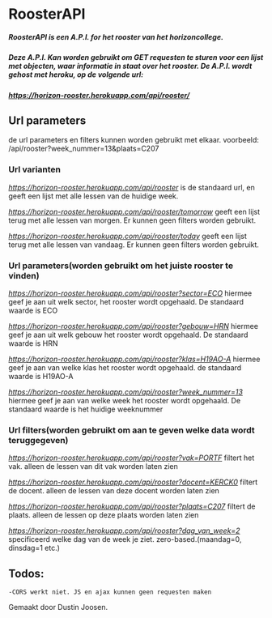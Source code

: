 # RoosterAPI
##### RoosterAPI is een A.P.I. for het rooster van het horizoncollege.

##### Deze A.P.I. Kan worden gebruikt om GET requesten te sturen voor een lijst met objecten, waar informatie in staat over het rooster. De A.P.I. wordt gehost met heroku, op de volgende url:
##### *https://horizon-rooster.herokuapp.com/api/rooster/*

## Url parameters

de url parameters en filters kunnen worden gebruikt met elkaar. voorbeeld: /api/rooster?week_nummer=13&plaats=C207

### Url varianten

*https://horizon-rooster.herokuapp.com/api/rooster*
is de standaard url, en geeft een lijst met alle lessen van de huidige week.

*https://horizon-rooster.herokuapp.com/api/rooster/tomorrow*
geeft een lijst terug met alle lessen van morgen. Er kunnen geen filters worden gebruikt.

*https://horizon-rooster.herokuapp.com/api/rooster/today*
geeft een lijst terug met alle lessen van vandaag. Er kunnen geen filters worden gebruikt.


### Url parameters(worden gebruikt om het juiste rooster te vinden)

*https://horizon-rooster.herokuapp.com/api/rooster?sector=ECO*
hiermee geef je aan uit welk sector, het rooster wordt opgehaald. De standaard waarde is ECO

*https://horizon-rooster.herokuapp.com/api/rooster?gebouw=HRN*
hiermee geef je aan uit welk gebouw het rooster wordt opgehaald. De standaard waarde is HRN

*https://horizon-rooster.herokuapp.com/api/rooster?klas=H19AO-A*
hiermee geef je aan van welke klas het rooster wordt opgehaald. de standaard waarde is H19AO-A

*https://horizon-rooster.herokuapp.com/api/rooster?week_nummer=13*
hiermee geef je aan van welke week het rooster wordt opgehaald. De standaard waarde is het huidige weeknummer



### Url filters(worden gebruikt om aan te geven welke data wordt teruggegeven)



*https://horizon-rooster.herokuapp.com/api/rooster?vak=PORTF*
filtert het vak. alleen de lessen van dit vak worden laten zien

*https://horizon-rooster.herokuapp.com/api/rooster?docent=KERCK0*
filtert de docent. alleen de lessen van deze docent worden laten zien

*https://horizon-rooster.herokuapp.com/api/rooster?plaats=C207*
filtert de plaats. alleen de lessen op deze plaats worden laten zien

*https://horizon-rooster.herokuapp.com/api/rooster?dag_van_week=2*
specificeerd welke dag van de week je ziet. zero-based.(maandag=0, dinsdag=1 etc.)





## Todos:

	-CORS werkt niet. JS en ajax kunnen geen requesten maken



Gemaakt door Dustin Joosen. 